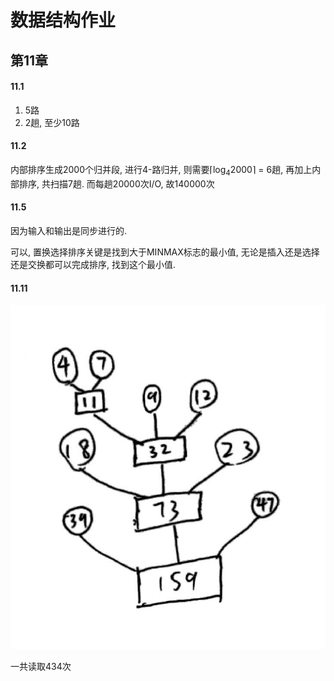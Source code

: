 # 数据结构作业

## 第11章

#### 11.1

1. 5路
2. 2趟, 至少10路

#### 11.2

内部排序生成2000个归并段, 进行4-路归并, 则需要$\lceil\log_4 2000\rceil$ = 6趟, 再加上内部排序, 共扫描7趟. 而每趟20000次I/O, 故140000次

#### 11.5

因为输入和输出是同步进行的.

可以, 置换选择排序关键是找到大于MINMAX标志的最小值, 无论是插入还是选择还是交换都可以完成排序, 找到这个最小值.

#### 11.11

![11.1](11.1.png)

一共读取434次